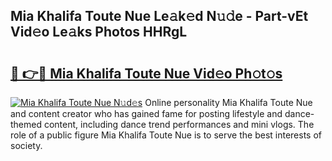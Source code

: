 ## Mia Khalifa Toute Nue Le𝚊k𝚎d N𝚞𝚍e - Part-vEt Vid𝚎o Le𝚊ks Photos HHRgL

# <h2><a href="http://fbap9mh.evod.top/?m=Mia+Khalifa+Toute+Nue">🔗 👉🔴 Mia Khalifa Toute Nue Vid𝚎o Ph𝚘t𝚘s</a></h2>

[![Mia Khalifa Toute Nue N𝚞d𝚎s](https://i.imgur.com/8V9OHl7.gif)](http://fbap9mh.evod.top/?m=Mia+Khalifa+Toute+Nue)
Online personality Mia Khalifa Toute Nue and content creator who has gained fame for posting lifestyle and dance-themed content, including dance trend performances and mini vlogs. The role of a public figure Mia Khalifa Toute Nue is to serve the best interests of society. 
